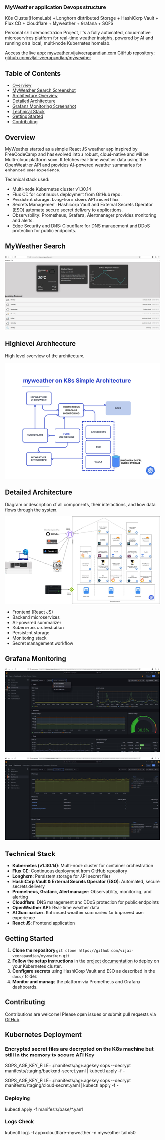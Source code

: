 ### MyWeather application Devops structure

K8s Cluster(HomeLab) + Longhorn distributed Storage + HashiCorp Vault +  Flux CD + Cloudflare + Myweather + Grafana + SOPS

Personal skill demonstration Project, It's a fully automated, cloud-native microservices platform for real-time weather insights, powered by AI and running on a local, multi-node Kubernetes homelab.

Access the live app: [myweather.vijaiveerapandian.com](https://myweather.vijaiveerapandian.com/)
GitHub repository: [github.com/vijai-veerapandian/myweather](https://github.com/vijai-veerapandian/myweather.git)

## Table of Contents

- [Overview](#overview)
- [MyWeather Search Screenshot](#myweather-search-screenshot)
- [Architecture Overview](#architecture-overview)
- [Detailed Architecture](#detailed-architecture)
- [Grafana Monitoring Screenshot](#grafana-monitoring-screenshot)
- [Technical Stack](#technical-stack)
- [Getting Started](#getting-started)
- [Contributing](#contributing)

## Overview

MyWeather started as a simple React JS weather app inspired by FreeCodeCamp and has evolved into a robust, cloud-native and will be Multi-cloud platform soon. It fetches real-time weather data using the OpenWeather API and provides AI-powered weather summaries for enhanced user experience.

Technical stack used:

* Multi-node Kubernetes cluster v1.30.14
* Flux CD for continuous deployment from GitHub repo.
* Persistent storage: Long-horn stores API secret files
* Secrets Management: Hashicorp Vault and External Secrets Operator (ESO) automate secure secret delivery to applications.
* Observability: Prometheus, Grafana, Alertmanager provides monitoring and alerts.
* Edge Security and DNS: Cloudflare for DNS management and DDoS protection for public endpoints.


## MyWeather Search

![MyWeather Search Screenshot](./assets/myweather.jpg)

## Highlevel Architecture

High level overview of the architecture.

![Simple Architecture](./assets/simple-architecture.png)

## Detailed Architecture


Diagram or description of all components, their interactions, and how data flows through the system.

![Detailed Architecture](./assets/myweather-version3.drawio.jpg)
- Frontend (React JS)
- Backend microservices
- AI-powered summarizer
- Kubernetes orchestration
- Persistent storage
- Monitoring stack
- Secret management workflow


## Grafana Monitoring

![Grafana Monitoring Screenshot](./assets/grafana-dashboard1.jpg)

![Grafana Monitoring Screenshot](./assets/grafana-dashboard2.jpg)

## Technical Stack

- **Kubernetes (v1.30.14)**: Multi-node cluster for container orchestration
- **Flux CD**: Continuous deployment from GitHub repository
- **Longhorn**: Persistent storage for API secret files
- **HashiCorp Vault \& External Secrets Operator (ESO)**: Automated, secure secrets delivery
- **Prometheus, Grafana, Alertmanager**: Observability, monitoring, and alerting
- **Cloudflare**: DNS management and DDoS protection for public endpoints
- **OpenWeather API**: Real-time weather data
- **AI Summarizer**: Enhanced weather summaries for improved user experience
- **React JS**: Frontend application


## Getting Started

1. **Clone the repository**
`git clone https://github.com/vijai-veerapandian/myweather.git`
2. **Follow the setup instructions** in the [project documentation](https://github.com/vijai-veerapandian/myweather#readme) to deploy on your Kubernetes cluster.
3. **Configure secrets** using HashiCorp Vault and ESO as described in the `docs/` folder.
4. **Monitor and manage** the platform via Prometheus and Grafana dashboards.

## Contributing

Contributions are welcome! Please open issues or submit pull requests via [GitHub](https://github.com/vijai-veerapandian/myweather).


## Kubernetes Deployment 

### Encrypted secret files are decrypted on the K8s machine but still in the memory to secure API Key

SOPS_AGE_KEY_FILE=./manifests/age.agekey sops --decrypt manifests/staging/backend-secret.yaml | kubectl apply -f -

SOPS_AGE_KEY_FILE=./manifests/age.agekey sops --decrypt manifests/staging/cloud-secret.yaml | kubectl apply -f -

### Deploying

kubectl apply -f manifests/base/*.yaml

### Logs Check

kubectl logs -l app=cloudflare-myweather -n myweather tail=50
